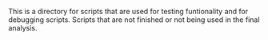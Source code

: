 This is a directory for scripts that are used for testing funtionality and for debugging scripts. Scripts that are not finished or not being used in the final analysis.
